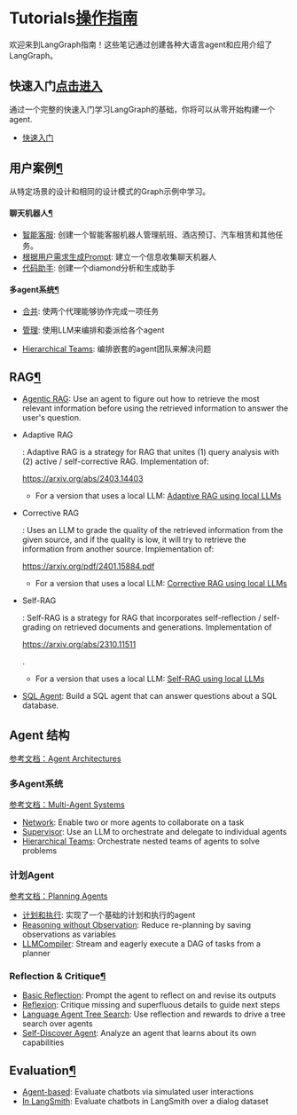 # Tutorials[操作指南](https://langchain-ai.github.io/langgraph/tutorials/#tutorials)

欢迎来到LangGraph指南！这些笔记通过创建各种大语言agent和应用介绍了LangGraph。

## 快速入门[点击进入](https://langchain-ai.github.io/langgraph/tutorials/#quick-start)

通过一个完整的快速入门学习LangGraph的基础，你将可以从零开始构建一个agent.

- [快速入门](QuickStart.md)

## 用户案例[¶](https://langchain-ai.github.io/langgraph/tutorials/#use-cases)

从特定场景的设计和相同的设计模式的Graph示例中学习。

#### 聊天机器人[¶](https://langchain-ai.github.io/langgraph/tutorials/#chatbots)

- [智能客服](https://langchain-ai.github.io/langgraph/tutorials/customer-support/customer-support/): 创建一个智能客服机器人管理航班、酒店预订、汽车租赁和其他任务。
- [根据用户需求生成Prompt](https://langchain-ai.github.io/langgraph/tutorials/chatbots/information-gather-prompting/): 建立一个信息收集聊天机器人
- [代码助手](https://langchain-ai.github.io/langgraph/tutorials/code_assistant/langgraph_code_assistant/): 创建一个diamond分析和生成助手

#### 多agent系统[¶](https://langchain-ai.github.io/langgraph/tutorials/#multi-agent-systems)

- [合并](https://langchain-ai.github.io/langgraph/tutorials/multi_agent/multi-agent-collaboration/): 使两个代理能够协作完成一项任务

- [管理](https://langchain-ai.github.io/langgraph/tutorials/multi_agent/agent_supervisor/): 使用LLM来编排和委派给各个agent

- [Hierarchical Teams](https://langchain-ai.github.io/langgraph/tutorials/multi_agent/hierarchical_agent_teams/): 编排嵌套的agent团队来解决问题

## RAG[¶](https://langchain-ai.github.io/langgraph/tutorials/#rag)

- [Agentic RAG](https://langchain-ai.github.io/langgraph/tutorials/rag/langgraph_agentic_rag/): Use an agent to figure out how to retrieve the most relevant information before using the retrieved information to answer the user's question.

- Adaptive RAG

  : Adaptive RAG is a strategy for RAG that unites (1) query analysis with (2) active / self-corrective RAG. Implementation of:

   

  https://arxiv.org/abs/2403.14403

  - For a version that uses a local LLM: [Adaptive RAG using local LLMs](https://langchain-ai.github.io/langgraph/tutorials/rag/langgraph_adaptive_rag_local/)

- Corrective RAG

  : Uses an LLM to grade the quality of the retrieved information from the given source, and if the quality is low, it will try to retrieve the information from another source. Implementation of:

   

  https://arxiv.org/pdf/2401.15884.pdf

  - For a version that uses a local LLM: [Corrective RAG using local LLMs](https://langchain-ai.github.io/langgraph/tutorials/rag/langgraph_crag_local/)

- Self-RAG

  : Self-RAG is a strategy for RAG that incorporates self-reflection / self-grading on retrieved documents and generations. Implementation of

   

  https://arxiv.org/abs/2310.11511

  .

  - For a version that uses a local LLM: [Self-RAG using local LLMs](https://langchain-ai.github.io/langgraph/tutorials/rag/langgraph_self_rag_local/)

- [SQL Agent](https://langchain-ai.github.io/langgraph/tutorials/sql-agent/): Build a SQL agent that can answer questions about a SQL database.

## Agent 结构
[参考文档：Agent Architectures](https://langchain-ai.github.io/langgraph/tutorials/#agent-architectures)

### 多Agent系统
[参考文档：Multi-Agent Systems](https://langchain-ai.github.io/langgraph/tutorials/#multi-agent-systems)

- [Network](https://langchain-ai.github.io/langgraph/tutorials/multi_agent/multi-agent-collaboration/): Enable two or more agents to collaborate on a task
- [Supervisor](https://langchain-ai.github.io/langgraph/tutorials/multi_agent/agent_supervisor/): Use an LLM to orchestrate and delegate to individual agents
- [Hierarchical Teams](https://langchain-ai.github.io/langgraph/tutorials/multi_agent/hierarchical_agent_teams/): Orchestrate nested teams of agents to solve problems

### 计划Agent
[参考文档：Planning Agents](https://langchain-ai.github.io/langgraph/tutorials/#planning-agents)

- [计划和执行](https://langchain-ai.github.io/langgraph/tutorials/plan-and-execute/plan-and-execute/): 实现了一个基础的计划和执行的agent
- [Reasoning without Observation](https://langchain-ai.github.io/langgraph/tutorials/rewoo/rewoo/): Reduce re-planning by saving observations as variables
- [LLMCompiler](https://langchain-ai.github.io/langgraph/tutorials/llm-compiler/LLMCompiler/): Stream and eagerly execute a DAG of tasks from a planner

### Reflection & Critique[¶](https://langchain-ai.github.io/langgraph/tutorials/#reflection-critique)

- [Basic Reflection](https://langchain-ai.github.io/langgraph/tutorials/reflection/reflection/): Prompt the agent to reflect on and revise its outputs
- [Reflexion](https://langchain-ai.github.io/langgraph/tutorials/reflexion/reflexion/): Critique missing and superfluous details to guide next steps
- [Language Agent Tree Search](https://langchain-ai.github.io/langgraph/tutorials/lats/lats/): Use reflection and rewards to drive a tree search over agents
- [Self-Discover Agent](https://langchain-ai.github.io/langgraph/tutorials/self-discover/self-discover/): Analyze an agent that learns about its own capabilities

## Evaluation[¶](https://langchain-ai.github.io/langgraph/tutorials/#evaluation)

- [Agent-based](https://langchain-ai.github.io/langgraph/tutorials/chatbot-simulation-evaluation/agent-simulation-evaluation/): Evaluate chatbots via simulated user interactions
- [In LangSmith](https://langchain-ai.github.io/langgraph/tutorials/chatbot-simulation-evaluation/langsmith-agent-simulation-evaluation/): Evaluate chatbots in LangSmith over a dialog dataset